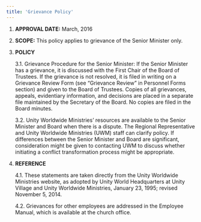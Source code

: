 ```yaml
---
title: 'Grievance Policy'
---
```




1.	**APPROVAL DATE:**  March, 2016

2.	**SCOPE:**  This policy applies to grievance of the Senior Minister only.

3.	**POLICY**

    3.1.	Grievance Procedure for the Senior Minister:  If the Senior Minister has a grievance, it is discussed with the First Chair of the Board of Trustees.  If the grievance is not resolved, it is filed in writing on a Grievance Review Form (see “Grievance Review” in Personnel Forms section) and given to the Board of Trustees.  Copies of all grievances, appeals, evidentiary information, and decisions are placed in a separate file maintained by the Secretary of the Board.  No copies are filed in the Board minutes.

    3.2.	Unity Worldwide Ministries’ resources are available to the Senior Minister and Board when there is a dispute.  The Regional Representative and Unity Worldwide Ministries (UWM) staff can clarify policy.  If differences between the Senior Minister and Board are significant, consideration might be given to contacting UWM to discuss whether initiating a conflict transformation process might be appropriate.

4.	**REFERENCE**

    4.1.	These statements are taken directly from the Unity Worldwide Ministries website, as adopted by Unity World Headquarters at Unity Village and Unity Worldwide Ministries, January 23, 1995; revised November 5, 2014.

    4.2.	Grievances for other employees are addressed in the Employee Manual, which is available at the church office.
